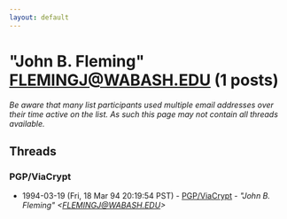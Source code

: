 ```yaml
---
layout: default
---
```


# "John B. Fleming" <FLEMINGJ@WABASH.EDU> (1 posts)

_Be aware that many list participants used multiple email addresses over their time active on the list. As such this page may not contain all threads available._

## Threads

### PGP/ViaCrypt
+ 1994-03-19 (Fri, 18 Mar 94 20:19:54 PST) - [PGP/ViaCrypt](/archive/1994/03/58dfa50a17c528aa73a87d8bdee7bf2833a405f49d2464364965e62b5cd85d78) - _"John B. Fleming" \<FLEMINGJ@WABASH.EDU\>_

